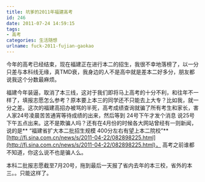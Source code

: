 ```yaml
---
title: 坑爹的2011年福建高考
id: 246
date: 2011-07-24 14:59:15
tags:
- 高考
categories: 生活随想
urlname: fuck-2011-fujian-gaokao
---
```



今年的高考已经结束，现在福建正在进行本二的招生，我很不幸地落榜了，以一分只差与本科线无缘，真TMD衰，我身边的人不是高中就是差本二好多分，朋友都说我这个分数最麻烦。<!--more-->

福建今年装逼，取消了本三线，这对于我们即将马上高考的十分不利，和往年不一样了，填报志愿怎么参考？原本要上本三的同学还不只能去上大专？比如我，就一分之差。这次的福建高招办被骂的半死，高考成绩查询就骗了所有考生和家长，害人家24号凌晨苦苦通宵等待成绩的出来，然后等到 24号下午才发个消息 说25号 下午五点出来。这不是欺骗人吗？还有在4月份的时候各大网站曾经有一则新闻，说的是** “福建省扩大本二批招生规模 400分左右有望上本二院校”**[http://fj.sina.com.cn/news/s/2011-04-22/082898225.html](http://fj.sina.com.cn/news/s/2011-04-22/082898225.html)， 高考之前谁都不知道，你这么说不也是骗人么。

本科二批报志愿截至7月20号，拖到最后一天报了省内去年的本三校，省外的本三。。只能这样了。
